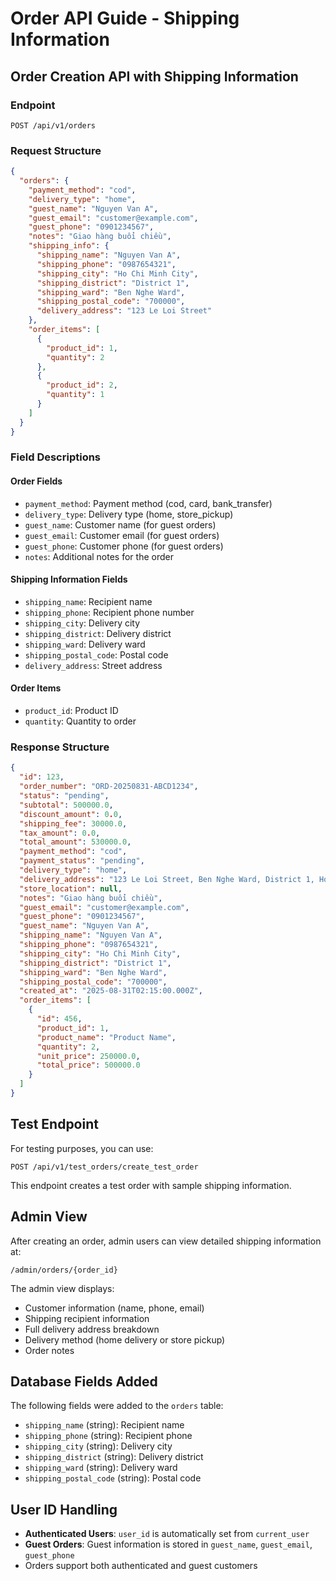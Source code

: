 # Order API Guide - Shipping Information

## Order Creation API with Shipping Information

### Endpoint
```
POST /api/v1/orders
```

### Request Structure

```json
{
  "orders": {
    "payment_method": "cod",
    "delivery_type": "home",
    "guest_name": "Nguyen Van A",
    "guest_email": "customer@example.com", 
    "guest_phone": "0901234567",
    "notes": "Giao hàng buổi chiều",
    "shipping_info": {
      "shipping_name": "Nguyen Van A",
      "shipping_phone": "0987654321",
      "shipping_city": "Ho Chi Minh City",
      "shipping_district": "District 1", 
      "shipping_ward": "Ben Nghe Ward",
      "shipping_postal_code": "700000",
      "delivery_address": "123 Le Loi Street"
    },
    "order_items": [
      {
        "product_id": 1,
        "quantity": 2
      },
      {
        "product_id": 2,
        "quantity": 1
      }
    ]
  }
}
```

### Field Descriptions

#### Order Fields
- `payment_method`: Payment method (cod, card, bank_transfer)
- `delivery_type`: Delivery type (home, store_pickup)
- `guest_name`: Customer name (for guest orders)
- `guest_email`: Customer email (for guest orders)
- `guest_phone`: Customer phone (for guest orders)
- `notes`: Additional notes for the order

#### Shipping Information Fields
- `shipping_name`: Recipient name
- `shipping_phone`: Recipient phone number
- `shipping_city`: Delivery city
- `shipping_district`: Delivery district
- `shipping_ward`: Delivery ward
- `shipping_postal_code`: Postal code
- `delivery_address`: Street address

#### Order Items
- `product_id`: Product ID
- `quantity`: Quantity to order

### Response Structure

```json
{
  "id": 123,
  "order_number": "ORD-20250831-ABCD1234",
  "status": "pending",
  "subtotal": 500000.0,
  "discount_amount": 0.0,
  "shipping_fee": 30000.0,
  "tax_amount": 0.0,
  "total_amount": 530000.0,
  "payment_method": "cod",
  "payment_status": "pending",
  "delivery_type": "home",
  "delivery_address": "123 Le Loi Street, Ben Nghe Ward, District 1, Ho Chi Minh City",
  "store_location": null,
  "notes": "Giao hàng buổi chiều",
  "guest_email": "customer@example.com",
  "guest_phone": "0901234567",
  "guest_name": "Nguyen Van A",
  "shipping_name": "Nguyen Van A",
  "shipping_phone": "0987654321",
  "shipping_city": "Ho Chi Minh City",
  "shipping_district": "District 1",
  "shipping_ward": "Ben Nghe Ward",
  "shipping_postal_code": "700000",
  "created_at": "2025-08-31T02:15:00.000Z",
  "order_items": [
    {
      "id": 456,
      "product_id": 1,
      "product_name": "Product Name",
      "quantity": 2,
      "unit_price": 250000.0,
      "total_price": 500000.0
    }
  ]
}
```

## Test Endpoint

For testing purposes, you can use:

```
POST /api/v1/test_orders/create_test_order
```

This endpoint creates a test order with sample shipping information.

## Admin View

After creating an order, admin users can view detailed shipping information at:

```
/admin/orders/{order_id}
```

The admin view displays:
- Customer information (name, phone, email)
- Shipping recipient information
- Full delivery address breakdown
- Delivery method (home delivery or store pickup)
- Order notes

## Database Fields Added

The following fields were added to the `orders` table:
- `shipping_name` (string): Recipient name
- `shipping_phone` (string): Recipient phone
- `shipping_city` (string): Delivery city
- `shipping_district` (string): Delivery district
- `shipping_ward` (string): Delivery ward
- `shipping_postal_code` (string): Postal code

## User ID Handling

- **Authenticated Users**: `user_id` is automatically set from `current_user`
- **Guest Orders**: Guest information is stored in `guest_name`, `guest_email`, `guest_phone`
- Orders support both authenticated and guest customers